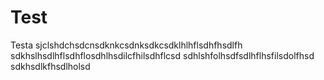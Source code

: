 # Test
Testa
sjclshdchsdcnsdknkcsdnksdkcsdklhlhflsdhfhsdlfh
sdkhslhsdlhflsdhflosdhlhsdilcfhilsdhflcsd
sdhlshfolhsdfsdlhflhsfilsdolfhsd
sdkhsdlkfhsdlholsd
